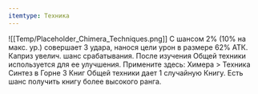 ```yaml
---
itemtype: Техника
---
```

![[Temp/Placeholder_Chimera_Techniques.png]]
С шансом 2% (10% на макс. ур.) совершает 3 удара, нанося цели урон в размере 62% АТК. Каприз увелич. шанс срабатывания. После изучения Общей техники используется для ее улучшения. Примените здесь: Химера > Техника Синтез в Горне 3 Книг Общей техники дает 1 случайную Книгу. Есть шанс получить книгу более высокого ранга.

